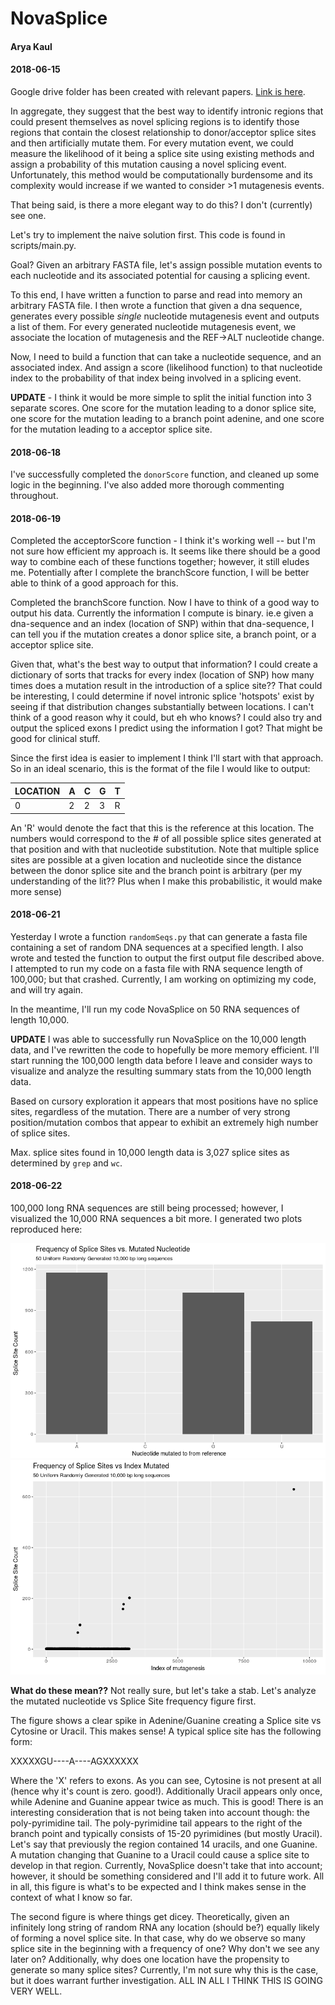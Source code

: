 # NovaSplice
#### Arya Kaul

#### 2018-06-15
Google drive folder has been created with relevant papers. [Link is here](https://drive.google.com/drive/folders/14_M6-YHQTlVhZLqZwtEI6FyJ9Phcl88U?usp=sharing).

In aggregate, they suggest that the best way to identify intronic regions that could present themselves as novel splicing regions is to identify those regions that contain the closest relationship to donor/acceptor splice sites and then artificially mutate them. For every mutation event, we could measure the likelihood of it being a splice site using existing methods and assign a probability of this mutation causing a novel splicing event. Unfortunately, this method would be computationally burdensome and its complexity would increase if we wanted to consider >1 mutagenesis events.

That being said, is there a more elegant way to do this? I don't (currently) see one.

Let's try to implement the naive solution first. This code is found in scripts/main.py.

Goal?
Given an arbitrary FASTA file, let's assign possible mutation events to each nucleotide and its associated potential for causing a splicing event. 

To this end, I have written a function to parse and read into memory an arbitrary FASTA file. 
I then wrote a function that given a dna sequence, generates every possible *single* nucleotide mutagenesis event and outputs a list of them. For every generated nucleotide mutagenesis event, we associate the location of mutagenesis and the REF->ALT nucleotide change.

Now, I need to build a function that can take a nucleotide sequence, and an associated index. And assign a score (likelihood function) to that nucleotide index to the probability of that index being involved in a splicing event.

**UPDATE** - I think it would be more simple to split the initial function into 3 separate scores. One score for the mutation leading to a donor splice site, one score for the mutation leading to a branch point adenine, and one score for the mutation leading to a acceptor splice site.

#### 2018-06-18
I've successfully completed the `donorScore` function, and cleaned up some logic in the beginning. I've also added more thorough commenting throughout.

#### 2018-06-19
Completed the acceptorScore function - I think it's working well -- but I'm not sure how efficient my approach is. It seems like there should be a good way to combine each of these functions together; however, it still eludes me. Potentially after I complete the branchScore function, I will be better able to think of a good approach for this.

Completed the branchScore function. Now I have to think of a good way to output his data. Currently the information I compute is binary. ie.e given a dna-sequence and an index (location of SNP) within that dna-sequence, I can tell you if the mutation creates a donor splice site, a branch point, or a acceptor splice site.

Given that, what's the best way to output that information? I could create a dictionary of sorts that tracks for every index (location of SNP) how many times does a mutation result in the introduction of a splice site?? That could be interesting, I could determine if novel intronic splice 'hotspots' exist by seeing if that distribution changes substantially between locations. I can't think of a good reason why it could, but eh who knows? I could also try and output the spliced exons I predict using the information I got? That might be good for clinical stuff.

Since the first idea is easier to implement I think I'll start with that approach. So in an ideal scenario, this is the format of the file I would like to output:

|LOCATION|A|C|G|T|
|--------|-|-|-|-|
|0       |2|2|3|R|

An 'R' would denote the fact that this is the reference at this location. The numbers would correspond to the # of all possible splice sites generated at that position and with that nucleotide substitution. Note that multiple splice sites are possible at a given location and nucleotide since the distance between the donor splice site and the branch point is arbitrary (per my understanding of the lit?? Plus when I make this probabilistic, it would make more sense)

#### 2018-06-21
Yesterday I wrote a function `randomSeqs.py` that can generate a fasta file containing a set of random DNA sequences at a specified length. I also wrote and tested the function to output the first output file described above. I attempted to run my code on a fasta file with RNA sequence length of 100,000; but that crashed. Currently, I am working on optimizing my code, and will try again.

In the meantime, I'll run my code NovaSplice on 50 RNA sequences of length 10,000. 

**UPDATE** I was able to successfully run NovaSplice on the 10,000 length data, and I've rewritten the code to hopefully be more memory efficient. I'll start running the 100,000 length data before I leave and consider ways to visualize and analyze the resulting summary stats from the 10,000 length data.

Based on cursory exploration it appears that most positions have no splice sites, regardless of the mutation. There are a number of very strong position/mutation combos that appear to exhibit an extremely high number of splice sites. 

Max. splice sites found in 10,000 length data is 3,027 splice sites as determined by `grep` and `wc`.

#### 2018-06-22
100,000 long RNA sequences are still being processed; however, I visualized the 10,000 RNA sequences a bit more. I generated two plots reproduced here:

![alt text](./figs/2018-06-22_MUTNTbySSFREQUENCY.png)
![alt text](./figs/2018-06-22_INDEXbySSFREQUENCY.png)

**What do these mean??** Not really sure, but let's take a stab. Let's analyze the mutated nucleotide vs Splice Site frequency figure first.

The figure shows a clear spike in Adenine/Guanine creating a Splice site vs Cytosine or Uracil. This makes sense! A typical splice site has the following form:

XXXXXGU----A----AGXXXXXX

Where the 'X' refers to exons. As you can see, Cytosine is not present at all (hence why it's count is zero. good!). Additionally Uracil appears only once, while Adenine and Guanine appear twice as much. This is good! There is an interesting consideration that is not being taken into account though: the poly-pyrimidine tail. The poly-pyrimidine tail appears to the right of the branch point and typically consists of 15-20 pyrimidines (but mostly Uracil). Let's say that previously the region contained 14 uracils, and one Guanine. A mutation changing that Guanine to a Uracil could cause a splice site to develop in that region. Currently, NovaSplice doesn't take that into account; however, it should be something considered and I'll add it to future work. All in all, this figure is what's to be expected and I think makes sense in the context of what I know so far.

The second figure is where things get dicey. Theoretically, given an infinitely long string of random RNA any location (should be?) equally likely of forming a novel splice site. In that case, why do we observe so many splice site in the beginning with a frequency of one? Why don't we see any later on? Additionally, why does one location have the propensity to generate so many splice sites? Currently, I'm not sure why this is the case, but it does warrant further investigation. ALL IN ALL I THINK THIS IS GOING VERY WELL.
